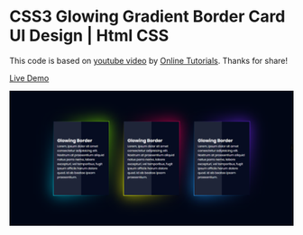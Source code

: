 # CSS3 Glowing Gradient Border Card UI Design | Html CSS

This code is based on [youtube video](https://www.youtube.com/watch?v=LYWLE45byXc) by [Online Tutorials](https://www.youtube.com/channel/UCbwXnUipZsLfUckBPsC7Jog). Thanks for share!

[Live Demo](https://yangshun.win/Learn-To-Use/Front-End/CSS-Effect/2019/12/08-Glowing-Gradient-Border-Card-UI-Design/index.html)

![](effect.png)